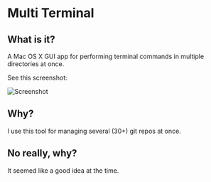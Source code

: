 # Multi Terminal

## What is it?

A Mac OS X GUI app for performing terminal commands in multiple directories at once.

See this screenshot:

![Screenshot](https://github.com/schwa/Multi-Terminal/raw/master/ScreenShot.png)

## Why?

I use this tool for managing several (30+) git repos at once.

## No really, why?

It seemed like a good idea at the time.
